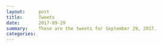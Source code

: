```yaml
---
layout:     post
title:      Tweets
date:       2017-09-29
summary:    These are the tweets for September 29, 2017.
categories:
---
```


